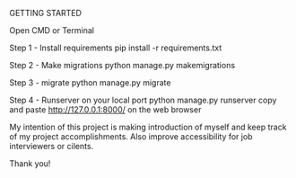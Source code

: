 GETTING STARTED

Open CMD or Terminal

Step 1 - Install requirements
  pip install -r requirements.txt
 
Step 2 - Make migrations
  python manage.py makemigrations

Step 3 - migrate
  python manage.py migrate

Step 4 - Runserver on your local port
    python manage.py runserver
    copy and paste http://127.0.0.1:8000/ on the web browser

My intention of this project is making introduction of myself and keep track of my project accomplishments.
Also improve accessibility for job interviewers or cilents.

Thank you!
